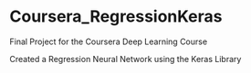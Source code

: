 # Coursera_RegressionKeras
Final Project for the Coursera Deep Learning Course

Created a Regression Neural Network using the Keras Library
